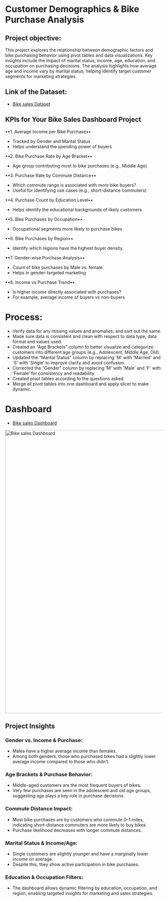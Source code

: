 # Customer Demographics & Bike Purchase Analysis

## Project objective: 
This project explores the relationship between demographic factors and bike purchasing behavior using pivot tables and data visualizations. Key insights include the impact of marital status, income, age, education, and occupation on purchasing decisions. The analysis highlights how average age and income vary by marital status, helping identify target customer segments for marketing strategies.

## Link of the Dataset: 
- <a href= "https://github.com/naiyakhalid/Customer-Demographics-Bike-Purchase-Analysis-on-Excel-/blob/main/Bike%20sales%20Dataset.xlsx">Bike sales Dataset</a>

## KPIs for Your Bike Sales Dashboard Project

••1. Average Income per Bike Purchase••
- Tracked by Gender and Marital Status
- Helps understand the spending power of buyers

••2. Bike Purchase Rate by Age Bracket••
- Age group contributing most to bike purchases (e.g., Middle Age)

••3. Purchase Rate by Commute Distance••
- Which commute range is associated with more bike buyers?
- Useful for identifying use cases (e.g., short-distance commuters)

••4. Purchase Count by Education Level••
- Helps identify the educational backgrounds of likely customers

••5. Bike Purchases by Occupation••
- Occupational segments more likely to purchase bikes

••6. Bike Purchases by Region••
- Identify which regions have the highest buyer density.

••7. Gender-wise Purchase Analysis••
- Count of bike purchases by Male vs. female.
- Helps in gender-targeted marketing

••8. Income vs Purchase Trend••
- Is higher income directly associated with purchases?
- For example, average income of buyers vs non-buyers

# Process:
- Verify data for any missing values and anomalies, and sort out the same.
- Made sure data is consistent and clean with respect to data type, data format and values used.
- Created an "Age Brackets" column to better visualize and categorize customers into different age groups (e.g., Adolescent, Middle Age, Old).
- Updated the "Marital Status" column by replacing 'M' with 'Married' and 'S' with 'Single' to improve clarity and avoid confusion.
- Corrected the "Gender" column by replacing 'M' with 'Male' and 'F' with 'Female' for consistency and readability.
- Created pivot tables according to the questions asked.
- Merge all pivot tables into one dashboard and apply slicer to make dynamic.

# Dashboard
- <a href= "https://github.com/naiyakhalid/Customer-Demographics-Bike-Purchase-Analysis-on-Excel-/blob/main/Bike%20sales%20Dashboard.png">Bike sales Dashboard</a>
<img width="912" alt="Bike sales Dashboard" src="https://github.com/user-attachments/assets/a6e451de-a25e-42bb-9a64-7527856e1dec" />

## Project Insights
### Gender vs. Income & Purchase:
- Males have a higher average income than females.
- Among both genders, those who purchased bikes had a slightly lower average income compared to those who didn’t.
  
### Age Brackets & Purchase Behavior:
- Middle-aged customers are the most frequent buyers of bikes.
- Very few purchases are seen in the adolescent and old age groups, suggesting age plays a key role in purchase decisions.

### Commute Distance Impact:
- Most bike purchases are by customers who commute 0–1 miles, indicating short-distance commuters are more likely to buy bikes.
- Purchase likelihood decreases with longer commute distances.

### Marital Status & Income/Age:
- Single customers are slightly younger and have a marginally lower income on average.
- Despite this, they show active participation in bike purchases.

### Education & Occupation Filters:
- The dashboard allows dynamic filtering by education, occupation, and region, enabling targeted insights for marketing and sales strategies.

